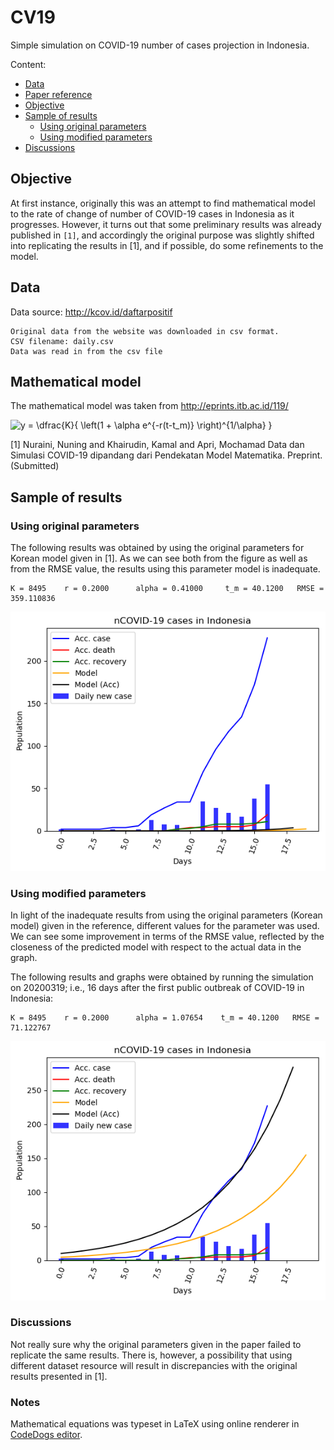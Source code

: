# CV19

Simple simulation on COVID-19 number of cases projection in Indonesia.

Content:

- [Data](#data)
- [Paper reference](#paper-reference)
- [Objective](#objective)
- [Sample of results](#sample-of-results)
    + [Using original parameters](#using-original-parameters)
    + [Using modified parameters](#using-modified-parameters)
- [Discussions](#discussions)


## Objective

At first instance, originally this was an attempt to find mathematical model
to the rate of change of number of COVID-19 cases in Indonesia as it progresses. However, it turns out that some preliminary results was already published in `[1]`,
and accordingly the original purpose was slightly shifted into replicating
the results in \[1]\, and if possible, do some refinements to the model.


## Data

Data source: http://kcov.id/daftarpositif

    Original data from the website was downloaded in csv format.
    CSV filename: daily.csv
    Data was read in from the csv file

## Mathematical model

The mathematical model was taken from http://eprints.itb.ac.id/119/

<img src="https://latex.codecogs.com/gif.latex?y&space;=&space;\dfrac{K}{&space;\left(1&space;&plus;&space;\alpha&space;e^{-r(t-t_m)}&space;\right)^{1/\alpha}&space;}" title="y = \dfrac{K}{ \left(1 + \alpha e^{-r(t-t_m)} \right)^{1/\alpha} }" />


\[1\] Nuraini, Nuning and Khairudin, Kamal and Apri, Mochamad
Data dan Simulasi COVID-19 dipandang dari Pendekatan Model Matematika.
Preprint. (Submitted)

## Sample of results

### Using original parameters

The following results was obtained by using the original parameters for
 Korean model given in \[1\]. As we can see both from the figure as well
 as from the RMSE value, the results using this parameter model
 is inadequate.

    K = 8495    r = 0.2000      alpha = 0.41000     t_m = 40.1200   RMSE = 359.110836

![Result with Korean parameters](results/cv19caseID_Korean_20200319001.png "Result with Korean parameters")


### Using modified parameters

In light of the inadequate results from using the original parameters
(Korean model) given in the reference, different values for the parameter
was used. We can see some improvement in terms of the RMSE value, reflected
by the closeness of the predicted model with respect to the actual data
in the graph.

The following results and graphs were obtained by running the simulation
on 20200319; i.e., 16 days after the first public outbreak of COVID-19 in
Indonesia:

    K = 8495    r = 0.2000      alpha = 1.07654    t_m = 40.1200   RMSE = 71.122767

![Result with modified parameters](results/cv19caseID_Modified_20200319001.png "Result with modified parameters")

<!--

# TODO: Include more recent results

-->

### Discussions

Not really sure why the original parameters given in the paper failed to
replicate the same results. There is, however, a possibility that using
different dataset resource will result in discrepancies with the original
results presented in \[1\].



### Notes

Mathematical equations was typeset in LaTeX using online renderer in
[CodeDogs editor](https://www.codecogs.com/latex/eqneditor.php).


